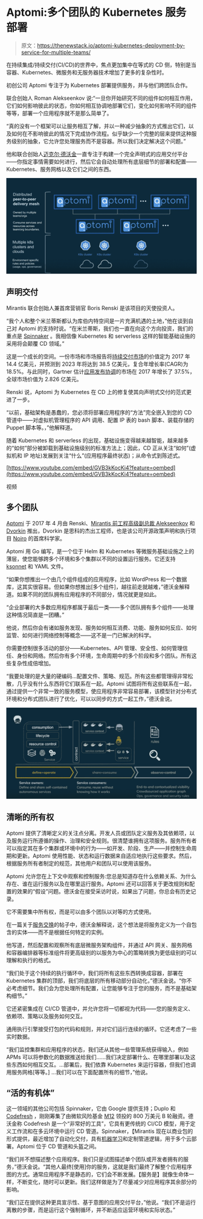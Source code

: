 # Aptomi:多个团队的 Kubernetes 服务部署

> 原文：<https://thenewstack.io/aptomi-kubernetes-deployment-by-service-for-multiple-teams/>

在持续集成/持续交付(CI/CD)的世界中，焦点更加集中在等式的 CD 侧，特别是当容器、Kubernetes、微服务和无服务器技术增加了更多的复杂性时。

初创公司 Aptomi 专注于为 Kubernetes 部署提供服务，并与他们跨团队合作。

联合创始人 Roman Alekseenkov 说:“一旦你开始研究不同的组件如何相互作用，它们如何影响彼此的状态，你如何相互协调地部署它们，变化如何影响不同的组件等等，部署一个应用程序就不是那么简单了。

“真的没有一个框架可以让服务相互了解，并以一种减少抽象的方式推出它们，以及如何在不影响彼此的情况下完成协作流程。似乎缺少一个完整的层来提供这种服务级别的抽象，它允许您处理服务而不是容器。所以我们决定解决这个问题。”

他和联合创始人[迈克尔·德沃金](https://www.linkedin.com/in/dvorkin/)一直专注于构建一个完全声明式的应用交付平台——你指定事情需要如何进行，然后它会自动处理所有底层细节的部署和配置——Kubernetes、服务网格以及它们之间的东西。

[![](img/9a4de29f12bbaf99bc7927e4c220a8cd.png)](https://storage.googleapis.com/cdn.thenewstack.io/media/2018/07/7370881c-screen-shot-2018-07-10-at-7.20.11-am.png)

## 声明交付

Mirantis 联合创始人兼首席营销官 Boris Renski 是该项目的天使投资人。

“我个人和整个米兰蒂斯都认为库伯内特空间是一片充满机遇的土地，”他在谈到自己对 Aptomi 的支持时说。“在米兰蒂斯，我们也一直在向这个方向投资，我们的重点是 [Spinnaker](https://www.spinnaker.io/) 。我相信像 Kubernetes 和 serverless 这样的智能基础设施的采用将会颠覆 CD 领域。”

这是一个成长的空间。一份市场和市场报告将[持续交付市场](https://thenewstack.io/ci-cd-with-kubernetes-tools-and-practices/)的价值定为 2017 年 14.4 亿美元，并预测到 2023 年将达到 38.5 亿美元，复合年增长率(CAGR)为 18.5%。与此同时，Gartner 估计[应用发布协调](https://www.gartner.com/doc/3878693/market-share-IT-operations)的市场在 2017 年增长了 37.5%，全球市场价值为 2.826 亿美元。

Renski 说，Aptomi 为 Kubernetes 在 CD 上的修复使其向声明式交付的范式更进了一步。

“以前，基础架构是愚蠢的，您必须将部署应用程序的“方法”完全嵌入到您的 CD 管道中——对虚拟机管理程序的 API 调用、配置 IP 表的 bash 脚本、装载存储的 Puppet 脚本等。，”他解释道。

随着 Kubernetes 和 serverless 的出现，基础设施变得越来越智能，越来越多的“如何”部分被卸载到基础设施级别的标准方法上；因此，CD 正从关注“如何”(虚拟机和 IP 地址)发展到关注“什么”(应用程序最终状态)；从命令式到陈述式。

[https://www.youtube.com/embed/GVB3kKocKi4?feature=oembed](https://www.youtube.com/embed/GVB3kKocKi4?feature=oembed)

视频

## 多个团队

[Aptomi](https://github.com/Aptomi/aptomi) 于 2017 年 4 月由 Renski、[Mirantis 前工程高级副总裁 Alekseenkov](https://www.linkedin.com/in/ralekseenkov/) 和 [Dvorkin](https://www.linkedin.com/in/dvorkin/) 推出，Dvorkin 是思科的杰出工程师，也是该公司开源政策声明和执行项目 [Noiro](https://www.lightreading.com/carrier-sdn/sdn-technology/cisco-takes-open-source-route-to-policy-revamp/d/d-id/713629) 的首席科学家。

Aptomi 用 Go 编写，是一个位于 Helm 和 Kubernetes 等微服务基础设施之上的薄层，使您能够跨多个环境和多个集群以不同的设置运行服务。它还支持 [ksonnet](https://ksonnet.io/) 和 YAML 文件。

“如果你想推出一个由几个组件组成的应用程序，比如 WordPress 和一个数据库，这其实很容易。但如果你想推出[多个组件]，越往前走就越难，”德沃金解释道。如果不同的团队拥有应用程序的不同部分，情况就更是如此。

“企业部署的大多数应用程序都属于最后一类——多个团队拥有多个组件——处理这种情况简直是一团糟。”

他说，然后你会有诸如服务发现、服务如何相互消费、功能、服务如何反应、如何监管、如何进行网络控制等概念——这不是一门已解决的科学。

你需要控制很多活动的部分——Kubernetes、API 管理、安全性、如何管理信任、身份和网络。然后你有多个环境，生命周期中的多个阶段和多个团队。所有这些复杂性成倍增加。

“我要处理的是大量的硬编码…配置文件、策略、规范。所有这些都管理得非常松散，几乎没有什么东西将它们联系在一起。Aptomi 试图将所有这些联系在一起，通过提供一个非常一致的服务模型，使应用程序非常容易部署，该模型针对分布式环境和分布式团队进行了优化，可以以同步的方式一起工作，”德沃金说。

[![](img/dba131c8793d4a40443ed1b99b56faf7.png)](https://storage.googleapis.com/cdn.thenewstack.io/media/2018/07/a4c93a2f-screen-shot-2018-07-10-at-6.52.47-am.png)

## 清晰的所有权

Aptomi 提供了清晰定义的关注点分离。开发人员或团队定义服务及其依赖项，以及服务运行所遵循的操作、治理和安全规则。很清楚谁拥有这项服务。服务所有者可以指定其在多个集群或环境中的行为——如开发、阶段、生产——并控制生命周期和更新。Aptomi 使用性能、状态和运行数据来自适应地执行这些要求。然后，根据服务所有者制定的规范，其他用户和团队可以使用该服务。

Aptomi 允许您在上下文中观察和控制服务:您总是知道存在什么依赖关系、为什么存在、谁在运行服务以及在哪里运行服务。Aptomi 还可以回答关于更改规则和配置的效果的“假设”问题。德沃金在接受采访时说，如果出了问题，你总会有历史记录。

它不需要集中所有权，而是可以由多个团队以对等的方式使用。

在一篇关于[服务交换](https://medium.com/@mike.dvorkin/service-exchange-evolution-of-service-management-in-disaggregated-paas-world-6ca98b4561c3)的帖子中，德沃金解释说，这个想法是将服务定义为一个自包含的实体——而不是根据任何特定的实例。

他写道，然后配置和观察所有底层微服务架构组件，并通过 API 网关、服务网格和容器编排器等标准组件将更高级别的以服务为中心的策略转换为更低级别的可以理解和执行的格式。

“我们处于这个持续的执行循环中，我们将所有这些东西转换成容器，部署在 Kubernetes 集群的顶部，我们将底层的所有移动部分自动化，”德沃金说。“你不必考虑细节。我们会为您处理所有配置，让您能够专注于您的服务，而不是基础架构细节。”

它还紧密集成在 CI/CD 管道中，并允许您将一切都视为代码——您的服务定义、依赖项、策略以及服务如何交互。

通用执行引擎接受打包的代码和规则，并对它们运行连续的循环。它还考虑了一些实时数据。

“我们监控集群和应用程序的状态，我们还从其他一些管理系统获得输入，例如 APMs 可以将参数化的数据推送给我们……我们决定部署什么、在哪里部署以及这些东西如何相互交互。…部署后，我们依靠 Kubernetes 来运行容器，但我们也调用服务网格[等等。] …我们可以在下面配置所有的细节，”他说。

## “活的有机体”

这一领域的其他公司包括 Spinnaker，它由 Google 提供支持；Duplo 和 [Codefresh](https://codefresh.io/) ，刚刚筹集了由微软风险基金 [M12](https://m12.vc/) 领投的 800 万美元 B 轮融资。德沃金称 Codefresh 是一个“非常好的工具”，它具有更传统的 CI/CD 模型，用于定义工作流和在多云环境中运行 CD 管道。Spinnaker，【Mirantis 现在以商业包的形式提供，最近增加了自动化交付，具有[机器学习](https://thenewstack.io/extend-spinnaker-automated-delivery-with-machine-learning-and-custom-pipeline-logic/)和定制管道逻辑，用于多个云部署。Aptomi 位于 CD 管道和头盔之间。

“我们并不想描述整个应用程序。我们只是试图描述单个团队或开发者拥有的服务，”德沃金说。“其他人最终[使用]你的服务，这就是我们最终了解整个应用程序图的方式。通常应用程序不是静态的，它们会不断发展。【服务是】就像生命体一样，不断变化，随时可以更新。我们这样做是为了尽量减少对应用程序其余部分的影响。

“我们正在提供这种更具宣示性、基于意图的应用交付平台，”他说。“我们不是运行离散的步骤，而是运行这个强制循环，并不断适应运营环境和实际状态。”

<svg xmlns:xlink="http://www.w3.org/1999/xlink" viewBox="0 0 68 31" version="1.1"><title>Group</title> <desc>Created with Sketch.</desc></svg>